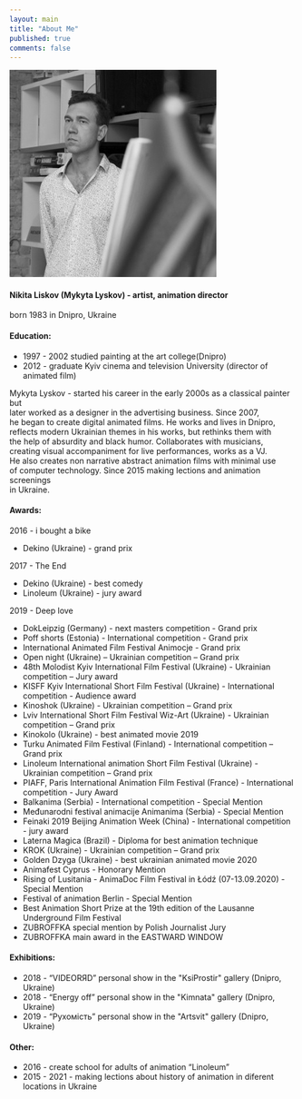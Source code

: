 ```yaml
---
layout: main
title: "About Me"
published: true
comments: false
---
```


<!-- <img style="float: left; padding-right: 2em; padding-bottom: 1em" src="/assets/img/lyskov-main1-365x365.jpg"/> -->

![my photo](/assets/img/lyskov-main1-365x365.jpg)

#### Nikita Liskov  (Mykyta Lyskov) - artist, animation director

born 1983 in Dnipro, Ukraine

#### Education:
* 1997 - 2002 studied painting at the art college(Dnipro)  
* 2012 - graduate Kyiv cinema and television University (director of animated film)  

Mykyta Lyskov - started his career in the early 2000s as a classical painter but  
later worked as a designer in the advertising business. Since 2007,  
he began to create digital animated films. He works and lives in Dnipro,  
reflects modern Ukrainian themes in his works, but rethinks them with  
the help of absurdity and black humor. Collaborates with musicians,  
creating visual accompaniment for live performances, works as a VJ.  
He also creates non narrative abstract animation films with minimal use  
of computer  technology. Since 2015 making lections and animation screenings  
in Ukraine. 

#### Awards:

2016 - i bought a bike
* Dekino (Ukraine) - grand prix

2017 - The End
* Dekino (Ukraine) - best comedy  
* Linoleum (Ukraine) - jury award

2019 - Deep love
* DokLeipzig (Germany)  - next masters competition - Grand prix  
* Poff shorts (Estonia)  - International competition -  Grand prix  
* International Animated Film Festival Animocje - Grand prix  
* Open night (Ukraine) – Ukrainian competition – Grand prix  
* 48th Molodist Kyiv International Film Festival (Ukraine) - Ukrainian competition – Jury award  
* KISFF Kyiv International Short Film Festival (Ukraine) - International competition - Audience award  
* Kinoshok (Ukraine) - Ukrainian competition – Grand prix  
* Lviv International Short Film Festival Wiz-Art (Ukraine) -  Ukrainian competition – Grand prix  
* Kinokolo (Ukraine) - best animated movie 2019  
* Turku Animated Film Festival (Finland) -  International competition – Grand prix  
* Linoleum International animation Short Film Festival (Ukraine) -  Ukrainian competition – Grand prix  
* PIAFF, Paris International Animation Film Festival (France)  - International competition - Jury Award  
* Balkanima (Serbia)  - International competition - Special Mention  
* Međunarodni festival animacije Animanima (Serbia) - Special Mention  
* Feinaki 2019 Beijing Animation Week (China)  - International competition - jury award  
* Laterna Magica (Brazil) - Diploma for best animation technique  
* KROK (Ukraine) - Ukrainian competition – Grand prix  
* Golden Dzyga (Ukraine) - best ukrainian animated movie 2020  
* Animafest Cyprus - Honorary Mention  
* Rising of Lusitania - AnimaDoc Film Festival in Łódź (07-13.09.2020) - Special Mention  
* Festival of animation Berlin - Special Mention  
* Best Animation Short Prize at the 19th edition of the Lausanne Underground Film Festival  
* ZUBROFFKA special mention by Polish Journalist Jury  
* ZUBROFFKA main award in the EASTWARD WINDOW  

#### Exhibitions:
* 2018 - “VIDEORЯD”  personal show in the "KsiProstir" gallery (Dnipro, Ukraine)  
* 2018 - “Energy off”  personal show in the "Kimnata" gallery (Dnipro, Ukraine)  
* 2019 - “Рухомість”  personal show in the "Artsvit" gallery (Dnipro, Ukraine)  

#### Other:
* 2016 - create school for adults of animation “Linoleum”  
* 2015 - 2021 - making lections about history of animation in diferent locations in Ukraine  